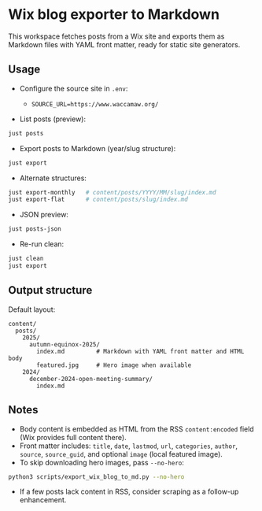 # Wix blog exporter to Markdown

This workspace fetches posts from a Wix site and exports them as Markdown files with YAML front matter, ready for static site generators.

## Usage

- Configure the source site in `.env`:
  - `SOURCE_URL=https://www.waccamaw.org/`

- List posts (preview):

```bash
just posts
```

- Export posts to Markdown (year/slug structure):

```bash
just export
```

- Alternate structures:

```bash
just export-monthly   # content/posts/YYYY/MM/slug/index.md
just export-flat      # content/posts/slug/index.md
```

- JSON preview:

```bash
just posts-json
```

- Re-run clean:

```bash
just clean
just export
```

## Output structure

Default layout:

```
content/
  posts/
    2025/
      autumn-equinox-2025/
        index.md         # Markdown with YAML front matter and HTML body
        featured.jpg     # Hero image when available
    2024/
      december-2024-open-meeting-summary/
        index.md
```

## Notes

- Body content is embedded as HTML from the RSS `content:encoded` field (Wix provides full content there).
- Front matter includes: `title`, `date`, `lastmod`, `url`, `categories`, `author`, `source`, `source_guid`, and optional `image` (local featured image).
- To skip downloading hero images, pass `--no-hero`:

```bash
python3 scripts/export_wix_blog_to_md.py --no-hero
```

- If a few posts lack content in RSS, consider scraping as a follow-up enhancement.
